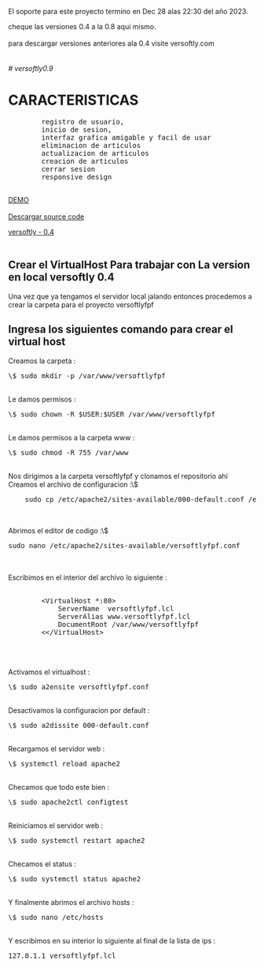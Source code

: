 <p>
    El soporte para este proyecto termino en Dec 28 alas 22:30 del a&ntilde;o 2023.<br>
</p>
<p>
    cheque las versiones 0.4 a la 0.8 aqui mismo.<br><br>
    para descargar versiones anteriores ala 0.4 visite versoftly.com<br>
    <br><br>
    <em># versoftly0.9</em>
    <h1>CARACTERISTICAS</h1>
    <pre>
        registro de usuario,
        inicio de sesion,
        interfaz grafica amigable y facil de usar
        eliminacion de articulos
        actualizacion de articulos
        creacion de articulos
        cerrar sesion
        responsive design
    </pre>
    <a href="https://versoftly.com/versoftly.com/">DEMO</a><br><br>
    <a href="https://versoftly.com/versoftly.com/versoftly0.9.zip">Descargar source code</a>
</p>

<a href="https://www.versoftly.com">versoftly - 0.4</a>
<br><br>

<h2>Crear el VirtualHost Para trabajar con La version en local versoftly 0.4</h2>

<p>
    Una vez que ya tengamos el servidor local jalando
    entonces procedemos a crear la carpeta para 
    el proyecto versoftlyfpf
</p>

<h2>Ingresa los siguientes comando para crear el virtual host</h2>

<p>
    Creamos la carpeta :
    <pre>\$ sudo mkdir -p /var/www/versoftlyfpf</pre><br>
    Le damos permisos :
    <pre>\$ sudo chown -R $USER:$USER /var/www/versoftlyfpf</pre><br>
    Le damos permisos a la carpeta www :
    <pre>\$ sudo chmod -R 755 /var/www</pre><br>
    Nos dirigimos a la carpeta versoftlyfpf y clonamos el repositorio ah&iacute;<br>
    Creamos el archivo de configuracion :\$
    <pre>
    sudo cp /etc/apache2/sites-available/000-default.conf /etc/apache2/sites-available/versoftlyfpf.conf
    </pre><br>
    Abrimos el editor de codigo :\$
    <pre>sudo nano /etc/apache2/sites-available/versoftlyfpf.conf</pre><br><br>
    Escribimos en el interior del archivo lo siguiente :<br><br>
    <pre>
        &lt;VirtualHost *:80&gt;
            ServerName  versoftlyfpf.lcl
            ServerAlias www.versoftlyfpf.lcl
            DocumentRoot /var/www/versoftlyfpf
        <&lt;/VirtualHost&gt;
    </pre><br><br>
    Activamos el virtualhost :<pre>\$ sudo a2ensite versoftlyfpf.conf</pre><br>
    Desactivamos la configuracion por default :<pre>\$ sudo a2dissite 000-default.conf</pre><br>
    Recargamos el servidor web :<pre>\$ systemctl reload apache2</pre><br>
    Checamos que todo este bien :<pre>\$ sudo apache2ctl configtest</pre><br>
    Reiniciamos el servidor web :<pre>\$ sudo systemctl restart apache2</pre><br>
    Checamos el status :<pre>\$ sudo systemctl status apache2</pre><br>
    Y finalmente abrimos el archivo hosts :<pre>\$ sudo nano /etc/hosts</pre><br>
    Y escribimos en su interior lo siguiente al final de la lista de ips :<br>
    <pre>127.0.1.1 versoftlyfpf.lcl</pre>
</p>

